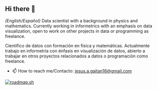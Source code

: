 ## Hi there 👋
*(English/Español)*
Data scientist with a background in physics and mathematics. Currently working in informetrics with an emphasis on data visualization, open to work on other projects in data or programming as freelance.

Científico de datos con formación en física y matemáticas. Actualmente trabajo en informetría con énfasis en visualización de datos, abierto a trabajar en otros proyectos relacionados a datos o programación como freelance. 

- 📫 How to reach me/Contacto: jesus.a.gaitan16@gmail.com

[![roadmap.sh](https://roadmap.sh/card/tall/665a0a2eb998f3b3c718a5d2?variant=dark)](https://roadmap.sh)

<!--
**JesusG16/JesusG16** is a ✨ _special_ ✨ repository because its `README.md` (this file) appears on your GitHub profile.

Here are some ideas to get you started:

- 🔭 I’m currently working on ...
- 🌱 I’m currently learning ...
- 👯 I’m looking to collaborate on ...
- 🤔 I’m looking for help with ...
- 💬 Ask me about ...
- 📫 How to reach me: ...
- 😄 Pronouns: ...
- ⚡ Fun fact: ...
-->
